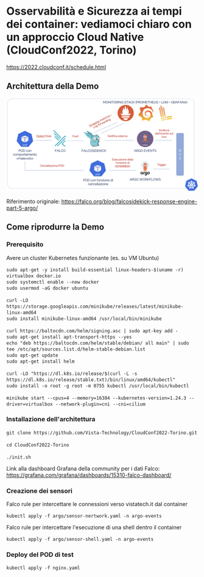 # Osservabilità e Sicurezza ai tempi dei container: vediamoci chiaro con un approccio Cloud Native (CloudConf2022, Torino)
https://2022.cloudconf.it/schedule.html
## Architettura della Demo
![](./imgs/schema.png)

Riferimento originale: https://falco.org/blog/falcosidekick-response-engine-part-5-argo/ 

## Come riprodurre la Demo
### Prerequisito
Avere un cluster Kubernetes funzionante (es. su VM Ubuntu)

```shell
sudo apt-get -y install build-essential linux-headers-$(uname -r) virtualbox docker.io
sudo systemctl enable --now docker
sudo usermod -aG docker ubuntu

curl -LO https://storage.googleapis.com/minikube/releases/latest/minikube-linux-amd64
sudo install minikube-linux-amd64 /usr/local/bin/minikube

curl https://baltocdn.com/helm/signing.asc | sudo apt-key add -
sudo apt-get install apt-transport-https --yes
echo "deb https://baltocdn.com/helm/stable/debian/ all main" | sudo tee /etc/apt/sources.list.d/helm-stable-debian.list
sudo apt-get update
sudo apt-get install helm

curl -LO "https://dl.k8s.io/release/$(curl -L -s https://dl.k8s.io/release/stable.txt)/bin/linux/amd64/kubectl"
sudo install -o root -g root -m 0755 kubectl /usr/local/bin/kubectl

minikube start --cpus=4 --memory=16384 --kubernetes-version=1.24.3 --driver=virtualbox --network-plugin=cni --cni=cilium
```

### Installazione dell'architettura
```shell
git clone https://github.com/Vista-Technology/CloudConf2022-Torino.git

cd CloudConf2022-Torino

./init.sh
```
Link alla dashboard Grafana della community per i dati Falco: https://grafana.com/grafana/dashboards/15310-falco-dashboard/ 

### Creazione dei sensori
Falco rule per intercettare le connessioni verso vistatech.it dal container
```shell
kubectl apply -f argo/sensor-nertwork.yaml -n argo-events
```

Falco rule per intercettare l'esecuzione di una shell dentro il container
```shell
kubectl apply -f argo/sensor-shell.yaml -n argo-events
```

### Deploy del POD di test
```shell
kubectl apply -f nginx.yaml
```
